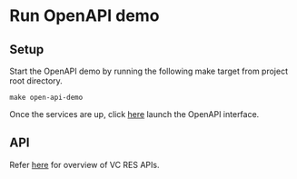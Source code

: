 # Run OpenAPI demo

## Setup
Start the OpenAPI demo by running the following make target from project root directory.

`make open-api-demo`

Once the services are up, click [here](http://localhost:8089/openapi/) launch the OpenAPI interface.

## API
Refer [here](README.md) for overview of VC RES APIs.
